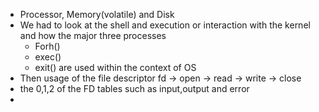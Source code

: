 * Processor, Memory(volatile) and Disk 
* We had to look at the shell and execution or interaction with the kernel and how the major three processes
  * Forh()
  * exec()
  * exit() are used within the context of OS
* Then usage of the file descriptor fd 
  -> open
  -> read
  -> write
  -> close
 * the 0,1,2 of the FD tables such as input,output and error
 * 
